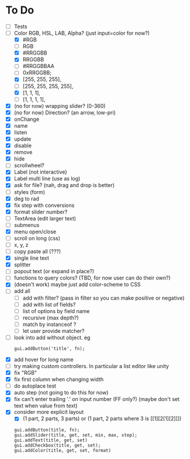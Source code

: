 # To Do

- [ ] Tests
- [ ] Color RGB, HSL, LAB, Alpha? (just input=color for now?)
  - [x] #RGB
  - [ ] RGB
  - [x] #RRGGBB
  - [x] RRGGBB
  - [ ] #RRGGBBAA
  - [ ] 0xRRGGBB;
  - [x] [255, 255, 255],
  - [ ] [255, 255, 255, 255],
  - [x] [1, 1, 1],
  - [ ] [1, 1, 1, 1],
- [x] (no for now) wrapping slider? (0-360) 
- [x] (no for now) Direction? (an arrow, low-pri)
- [x] onChange
- [x] name
- [x] listen
- [x] update
- [x] disable
- [x] remove
- [x] hide
- [ ] scrollwheel?
- [x] Label (not interactive)
- [x] Label multi line (use as log) 
- [x] ask for file? (nah, drag and drop is better)
- [ ] styles (form)
- [x] deg to rad 
- [x] fix step with conversions
- [x] format slider number?
- [ ] TextArea (edit larger text)
- [ ] submenus
- [x] menu open/close
- [ ] scroll on long (css)
- [ ] x, y, z
- [ ] copy paste all (???)
- [x] single line text
- [x] splitter
- [ ] popout text (or expand in place?)
- [ ] functions to query colors? (TBD, for now user can do their own?)
- [x] (doesn't work) maybe just add color-scheme to CSS
- [ ] add all
  - [ ] add with filter? (pass in filter so you can make positive or negative)
  - [ ] add with list of fields?
  - [ ] list of options by field name
  - [ ] recursive (max depth?)
  - [ ] match by instanceof ?
  - [ ] let user provide matcher?
- [ ] look into add without object. eg
    ```
    gui.addButton('title', fn);
    ```
- [x] add hover for long name
- [ ] try making custom controllers. In particular a list editor like unity
- [x] fix "RGB"
- [x] fix first column when changing width
- [ ] do autoplace test
- [x] auto step (not going to do this for now)
- [x] fix can't enter trailing '.' on input number (FF only?) (maybe don't set text when value from text)
- [x] consider more explicit layout
  - [x] (1 part, 2 parts, 3 parts) or (1 part, 2 parts where 3 is [[1][2[1][2]]])
  
  ```
  gui.addButton(title, fn);
  gui.addSlider(title, get, set, min, max, step);
  gui.addText(title, get, set)
  gui.addCheckbox(title, get, set);
  gui.addColor(title, get, set, format)
  ```